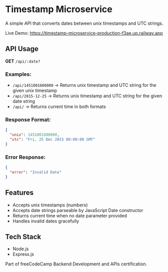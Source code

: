 # Timestamp Microservice

A simple API that converts dates between unix timestamps and UTC strings.

Live Demo: https://timestamp-microservice-production-f3ae.up.railway.app

## API Usage

**GET** `/api/:date?`

### Examples:
- `/api/1451001600000` → Returns unix timestamp and UTC string for the given unix timestamp
- `/api/2015-12-25` → Returns unix timestamp and UTC string for the given date string  
- `/api/` → Returns current time in both formats

### Response Format:
```json
{
  "unix": 1451001600000,
  "utc": "Fri, 25 Dec 2015 00:00:00 GMT"
}
```

### Error Response:
```json
{
  "error": "Invalid Date"
}
```

## Features
- Accepts unix timestamps (numbers)
- Accepts date strings parseable by JavaScript Date constructor
- Returns current time when no date parameter provided
- Handles invalid dates gracefully

## Tech Stack
- Node.js
- Express.js

Part of freeCodeCamp Backend Development and APIs certification.